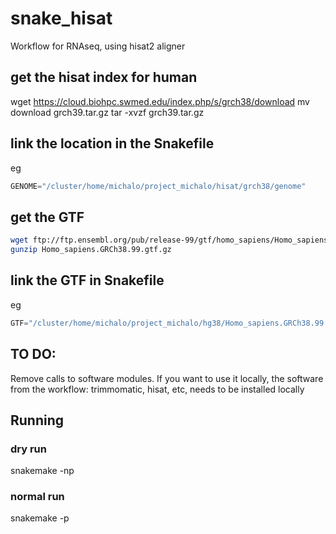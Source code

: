 # snake_hisat

Workflow for RNAseq, using hisat2 aligner 

## get the hisat index for human
wget https://cloud.biohpc.swmed.edu/index.php/s/grch38/download
mv download grch39.tar.gz
tar -xvzf grch39.tar.gz

## link the location in the Snakefile
eg
```python
GENOME="/cluster/home/michalo/project_michalo/hisat/grch38/genome"
```

## get the GTF
```bash
wget ftp://ftp.ensembl.org/pub/release-99/gtf/homo_sapiens/Homo_sapiens.GRCh38.99.gtf.gz
gunzip Homo_sapiens.GRCh38.99.gtf.gz
```

## link the GTF in Snakefile
eg
```python
GTF="/cluster/home/michalo/project_michalo/hg38/Homo_sapiens.GRCh38.99.gtf"
```



## TO DO:
Remove calls to software modules. If you want to use it locally, the software from the workflow: trimmomatic, hisat, etc, needs to be installed locally


## Running

### dry run

snakemake -np

### normal run

snakemake -p


